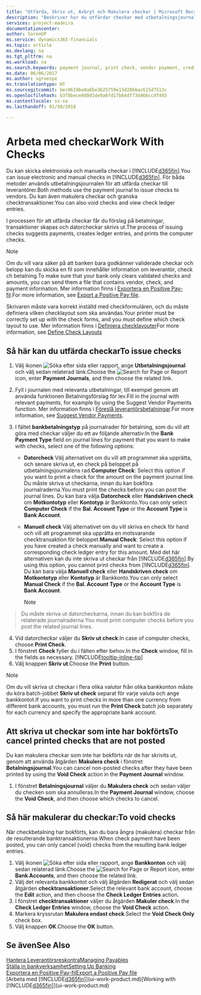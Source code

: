 ```yaml
---
title: "Utfärda, Skriv ut, Avbryt och Makulera checkar | Microsoft Docs"
description: "Beskriver hur du utfärdar checkar med utbetalningsjournalen, skriver ut checkar och annullerar checkar eller granskar checktransaktioner i Finance and Operations, Business edition."
services: project-madeira
documentationcenter: 
author: SorenGP
ms.service: dynamics365-financials
ms.topic: article
ms.devlang: na
ms.tgt_pltfrm: na
ms.workload: na
ms.search.keywords: payment journal, print check, vendor payment, creditor, debt, balance due, AP
ms.date: 06/06/2017
ms.author: sgroespe
ms.translationtype: HT
ms.sourcegitcommit: bec0619be0a65e3625759e13d2866ac615d7513c
ms.openlocfilehash: b3f8bece0d0d1de9a6fd17b84df73d466ccdf403
ms.contentlocale: sv-se
ms.lasthandoff: 01/30/2018

---
```

# <a name="work-with-checks"></a><span data-ttu-id="693bd-103">Arbeta med checkar</span><span class="sxs-lookup"><span data-stu-id="693bd-103">Work With Checks</span></span>
<span data-ttu-id="693bd-104">Du kan skicka elektroniska och manuella checkar i [!INCLUDE[d365fin](includes/d365fin_md.md)].</span><span class="sxs-lookup"><span data-stu-id="693bd-104">You can issue electronic and manual checks in [!INCLUDE[d365fin](includes/d365fin_md.md)].</span></span> <span data-ttu-id="693bd-105">För båda metoder används utbetalningsjournalen för att utfärda checkar till leverantörer.</span><span class="sxs-lookup"><span data-stu-id="693bd-105">Both methods use the payment journal to issue checks to vendors.</span></span> <span data-ttu-id="693bd-106">Du kan även makulera checkar och granska checktransaktioner.</span><span class="sxs-lookup"><span data-stu-id="693bd-106">You can also void checks and view check ledger entries.</span></span>

<span data-ttu-id="693bd-107">I processen för att utfärda checkar får du förslag på betalningar, transaktioner skapas och datorcheckar skrivs ut.</span><span class="sxs-lookup"><span data-stu-id="693bd-107">The process of issuing checks suggests payments, creates ledger entries, and prints the computer checks.</span></span>

> [!NOTE]  
>   <span data-ttu-id="693bd-108">Om du vill vara säker på att banken bara godkänner validerade checkar och belopp kan du skicka en fil som innehåller information om leverantör, check ch betalning.</span><span class="sxs-lookup"><span data-stu-id="693bd-108">To make sure that your bank only clears validated checks and amounts, you can send them a file that contains vendor, check, and payment information.</span></span> <span data-ttu-id="693bd-109">Mer information finns i [Exportera en Positive Pay-fil](finance-how-positive-pay.md).</span><span class="sxs-lookup"><span data-stu-id="693bd-109">For more information, see [Export a Positive Pay file](finance-how-positive-pay.md).</span></span>

<span data-ttu-id="693bd-110">Skrivaren måste vara korrekt inställd med checkformulären, och du måste definiera vilken checklayout som ska användas.</span><span class="sxs-lookup"><span data-stu-id="693bd-110">Your printer must be correctly set up with the check forms, and you must define which check layout to use.</span></span> <span data-ttu-id="693bd-111">Mer information finns i [Definiera checklayouter](finance-how-define-check-layouts.md)</span><span class="sxs-lookup"><span data-stu-id="693bd-111">For more information, see [Define Check Layouts](finance-how-define-check-layouts.md)</span></span>

## <a name="to-issue-checks"></a><span data-ttu-id="693bd-112">Så här kan du utfärda checkar</span><span class="sxs-lookup"><span data-stu-id="693bd-112">To issue checks</span></span>
1. <span data-ttu-id="693bd-113">Välj ikonen ![Söka efter sida eller rapport](media/ui-search/search_small.png "Ikonen Söka efter sida eller rapport"), ange **Utbetalningsjournal** och välj sedan relaterad länk.</span><span class="sxs-lookup"><span data-stu-id="693bd-113">Choose the ![Search for Page or Report](media/ui-search/search_small.png "Search for Page or Report icon") icon, enter **Payment Journals**, and then choose the related link.</span></span>
2. <span data-ttu-id="693bd-114">Fyll i journalen med relevanta utbetalningar, till exempel genom att använda funktionen Betalningsförslag för lev.</span><span class="sxs-lookup"><span data-stu-id="693bd-114">Fill in the journal with relevant payments, for example by using the Suggest Vendor Payments function.</span></span> <span data-ttu-id="693bd-115">Mer information finns i [Föreslå leverantörsbetalningar](payables-how-suggest-vendor-payments.md).</span><span class="sxs-lookup"><span data-stu-id="693bd-115">For more information, see [Suggest Vendor Payments](payables-how-suggest-vendor-payments.md).</span></span>
3. <span data-ttu-id="693bd-116">I fältet **bankbetalningstyp** på journalrader för betalning, som du vill att göra med checkar väljer du ett av följande alternativ:</span><span class="sxs-lookup"><span data-stu-id="693bd-116">In the **Bank Payment Type** field on journal lines for payment that you want to make with checks, select one of the following options:</span></span>

   * <span data-ttu-id="693bd-117">**Datorcheck** Välj alternativet om du vill att programmet ska upprätta, och senare skriva ut, en check på beloppet på utbetalningsjournalens rad.</span><span class="sxs-lookup"><span data-stu-id="693bd-117">**Computer Check**: Select this option if you want to print a check for the amount on the payment journal line.</span></span> <span data-ttu-id="693bd-118">Du måste skriva ut checkarna, innan du kan bokföra journalraderna.</span><span class="sxs-lookup"><span data-stu-id="693bd-118">You must print the checks before you can post the journal lines.</span></span> <span data-ttu-id="693bd-119">Du kan bara välja **Datorcheck** eller **Handskriven check** om **Motkontotyp** eller **Kontotyp** är Bankkonto.</span><span class="sxs-lookup"><span data-stu-id="693bd-119">You can only select **Computer Check** if the **Bal. Account Type** or the **Account Type** is **Bank Account**.</span></span>
   * <span data-ttu-id="693bd-120">**Manuell check** Välj alternativet om du vill skriva en check för hand och vill att programmet ska upprätta en motsvarande checktransaktion för beloppet.</span><span class="sxs-lookup"><span data-stu-id="693bd-120">**Manual Check**: Select this option if you have created a check manually and want to create a corresponding check ledger entry for this amount.</span></span> <span data-ttu-id="693bd-121">Med det här alternativen kan du inte skriva ut checkar från [!INCLUDE[d365fin](includes/d365fin_md.md)].</span><span class="sxs-lookup"><span data-stu-id="693bd-121">By using this option, you cannot print checks from [!INCLUDE[d365fin](includes/d365fin_md.md)].</span></span> <span data-ttu-id="693bd-122">Du kan bara välja **Manuell check** eller **Handskriven check** om **Motkontotyp** eller **Kontotyp** är Bankkonto.</span><span class="sxs-lookup"><span data-stu-id="693bd-122">You can only select **Manual Check** if the **Bal. Account Type** or the **Account Type** is **Bank Account**.</span></span>

     > [!NOTE]  
>   <span data-ttu-id="693bd-123">Du måste skriva ut datorcheckarna, innan du kan bokföra de relaterade journalraderna.</span><span class="sxs-lookup"><span data-stu-id="693bd-123">You must print computer checks before you post the related journal lines.</span></span>
4. <span data-ttu-id="693bd-124">Vid datorcheckar väljer du **Skriv ut check**.</span><span class="sxs-lookup"><span data-stu-id="693bd-124">In case of computer checks, choose **Print Check**.</span></span>
5. <span data-ttu-id="693bd-125">I fönstret **Check** fyller du i fälten efter behov.</span><span class="sxs-lookup"><span data-stu-id="693bd-125">In the **Check** window, fill in the fields as necessary.</span></span> [!INCLUDE[tooltip-inline-tip](includes/tooltip-inline-tip_md.md)]
6. <span data-ttu-id="693bd-126">Välj knappen **Skriv ut**.</span><span class="sxs-lookup"><span data-stu-id="693bd-126">Choose the **Print** button.</span></span>

> [!NOTE]  
>   <span data-ttu-id="693bd-127">Om du vill skriva ut checkar i flera olika valutor från olika bankkonton måste du köra batch-jobbet **Skriv ut check** separat för varje valuta och ange bankkontot.</span><span class="sxs-lookup"><span data-stu-id="693bd-127">If you want to print checks in more than one currency from different bank accounts, you must run the **Print Check** batch job separately for each currency and specify the appropriate bank account.</span></span>

## <a name="to-cancel-printed-checks-that-are-not-posted"></a><span data-ttu-id="693bd-128">Att skriva ut checkar som inte har bokförts</span><span class="sxs-lookup"><span data-stu-id="693bd-128">To cancel printed checks that are not posted</span></span>
<span data-ttu-id="693bd-129">Du kan makulera checkar som inte har bokförts när de har skrivits ut, genom att använda åtgärden **Makulera check** i fönstret **Betalningsjournal**.</span><span class="sxs-lookup"><span data-stu-id="693bd-129">You can cancel non-posted checks after they have been printed by using the **Void Check** action in the **Payment Journal** window.</span></span>

1. <span data-ttu-id="693bd-130">I fönstret **Betalningsjournal** väljer du **Makulera check** och sedan väljer du checken som ska annulleras.</span><span class="sxs-lookup"><span data-stu-id="693bd-130">In the **Payment Journal** window, choose the **Void Check**, and then choose which checks to cancel.</span></span>

## <a name="to-void-checks"></a><span data-ttu-id="693bd-131">Så här makulerar du checkar:</span><span class="sxs-lookup"><span data-stu-id="693bd-131">To void checks</span></span>
<span data-ttu-id="693bd-132">När checkbetalning har bokförts, kan du bara ångra (makulera) checkar från de resulterande banktransaktionerna.</span><span class="sxs-lookup"><span data-stu-id="693bd-132">When check payment have been posted, you can only cancel (void) checks from the resulting bank ledger entries.</span></span>

1. <span data-ttu-id="693bd-133">Välj ikonen ![Söka efter sida eller rapport](media/ui-search/search_small.png "Ikonen Söka efter sida eller rapport"), ange **Bankkonton** och välj sedan relaterad länk.</span><span class="sxs-lookup"><span data-stu-id="693bd-133">Choose the ![Search for Page or Report](media/ui-search/search_small.png "Search for Page or Report icon") icon, enter **Bank Accounts**, and then choose the related link.</span></span>
2. <span data-ttu-id="693bd-134">Välj det relevanta bankkontot och välj åtgärden **Redigerat** och välj sedan åtgärden **checktransaktioner**.</span><span class="sxs-lookup"><span data-stu-id="693bd-134">Select the relevant bank account, choose the **Edit** action, and then choose the **Check Ledger Entries** action.</span></span>
3. <span data-ttu-id="693bd-135">I fönstret **checktransaktioner** väljer du åtgärden **Makuler check**.</span><span class="sxs-lookup"><span data-stu-id="693bd-135">In the **Check Ledger Entries** window, choose the **Void Check** action.</span></span>
4. <span data-ttu-id="693bd-136">Markera kryssrutan **Makulera endast check**.</span><span class="sxs-lookup"><span data-stu-id="693bd-136">Select the **Void Check Only** check box.</span></span>
5. <span data-ttu-id="693bd-137">Välj knappen **OK**.</span><span class="sxs-lookup"><span data-stu-id="693bd-137">Choose the **OK** button.</span></span>

## <a name="see-also"></a><span data-ttu-id="693bd-138">Se även</span><span class="sxs-lookup"><span data-stu-id="693bd-138">See Also</span></span>
[<span data-ttu-id="693bd-139">Hantera Leverantörsreskontra</span><span class="sxs-lookup"><span data-stu-id="693bd-139">Managing Payables</span></span>](payables-manage-payables.md)  
[<span data-ttu-id="693bd-140">Ställa in bankverksamhet</span><span class="sxs-lookup"><span data-stu-id="693bd-140">Setting Up Banking</span></span>](bank-setup-banking.md)  
[<span data-ttu-id="693bd-141">Exportera en Positive Pay-fil</span><span class="sxs-lookup"><span data-stu-id="693bd-141">Export a Positive Pay file</span></span>](finance-how-positive-pay.md)  
<span data-ttu-id="693bd-142">[Arbeta med [!INCLUDE[d365fin](includes/d365fin_md.md)]](ui-work-product.md)</span><span class="sxs-lookup"><span data-stu-id="693bd-142">[Working with [!INCLUDE[d365fin](includes/d365fin_md.md)]](ui-work-product.md)</span></span>  

